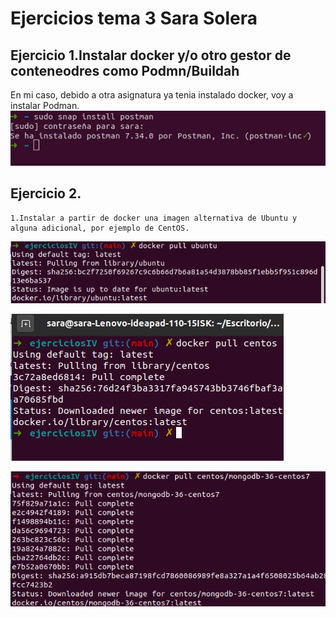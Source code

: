 # Ejercicios tema 3 Sara Solera
## Ejercicio 1.Instalar docker y/o otro gestor de conteneodres como Podmn/Buildah
En mi caso, debido a otra asignatura ya tenia instalado docker, voy a instalar Podman.
![](img/podman.png)


## Ejercicio 2. 
    1.Instalar a partir de docker una imagen alternativa de Ubuntu y alguna adicional, por ejemplo de CentOS.

![](img/ubuntu.png)

![](img/centos.png)

![](img/mongo.png)


